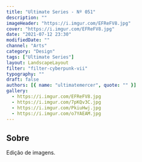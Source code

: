 ```yaml
---
title: "Ultimate Series - Nº 051"
description: ""
imageHeader: "https://i.imgur.com/EFReFV8.jpg"
cover: "https://i.imgur.com/EFReFV8.jpg"
date: "2021-07-12 23:30"
modifiedDate: ""
channel: "Arts"
category: "Design"
tags: ["Ultimate Series"]
layout: LandscapeLayout
filter: "filter-cyberpunk-vii"
typography: ""
draft: false
authors: [{ name: "ultimatemercer", quote: "" }]
gallery:
  - https://i.imgur.com/EFReFV8.jpg
  - https://i.imgur.com/7pKQv3C.jpg
  - https://i.imgur.com/PkiuHwj.jpg
  - https://i.imgur.com/o7YAEAM.jpg
---
```


## Sobre

Edição de imagens.
